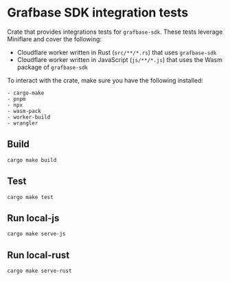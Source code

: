 # Grafbase SDK integration tests

Crate that provides integrations tests for `grafbase-sdk`. These tests leverage Miniflare
and cover the following:

- Cloudflare worker written in Rust (`src/**/*.rs`) that uses `grafbase-sdk`
- Cloudflare worker written in JavaScript (`js/**/*.js`) that uses the Wasm package of `grafbase-sdk`

To interact with the crate, make sure you have the following installed:

    - cargo-make
    - pnpm
    - npx
    - wasm-pack
    - worker-build
    - wrangler

## Build

    cargo make build

## Test

    cargo make test

## Run local-js

    cargo make serve-js

## Run local-rust

    cargo make serve-rust
